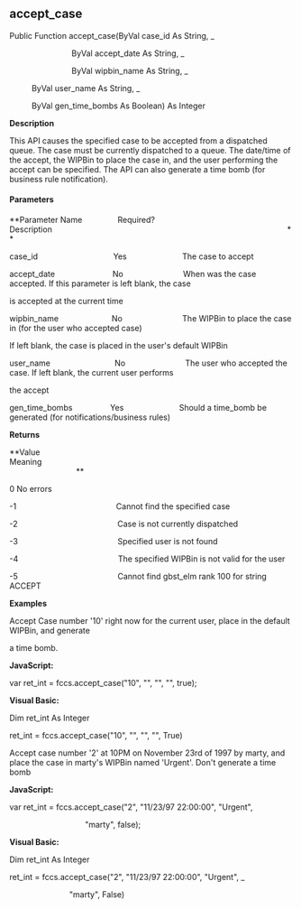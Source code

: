 accept_case
-----------

Public Function accept_case(ByVal case_id As String, _

                            ByVal accept_date As String, _

                            ByVal wipbin_name As String, _

          ByVal user_name As String, _

          ByVal gen_time_bombs As Boolean) As Integer

**Description**

This API causes the specified case to be accepted from a dispatched queue. The case must be currently dispatched to a queue. The date/time of the accept, the WIPBin to place the case in, and the user performing the accept can be specified. The API can also generate a time bomb (for business rule notification).

#### Parameters
**Parameter Name                Required?             Description                                                                                                          **

case_id                                  Yes                         The case to accept

accept_date                          No                           When was the case accepted. If this parameter is left blank, the case

is accepted at the current time

wipbin_name                        No                           The WIPBin to place the case in (for the user who accepted case)

If left blank, the case is placed in the user's default WIPBin

user_name                             No                           The user who accepted the case. If left blank, the current user performs

the accept

gen_time_bombs                 Yes                         Should a time_bomb be generated (for notifications/business rules)

**Returns**

**Value                                     Meaning                                                                                                                                               **

0 No errors

-1                                             Cannot find the specified case

-2                                             Case is not currently dispatched

-3                                             Specified user is not found

-4                                             The specified WIPBin is not valid for the user

-5                                             Cannot find gbst_elm rank 100 for string ACCEPT

**Examples**

 Accept Case number '10' right now for the current user, place in the default WIPBin, and generate

a time bomb.

**JavaScript:**

var ret_int = fccs.accept_case("10", "", "", "", true);

**Visual Basic:**

Dim ret_int As Integer

ret_int = fccs.accept_case("10", "", "", "", True)

 Accept case number '2' at 10PM on November 23rd of 1997 by marty, and place the case in marty's WIPBin named 'Urgent'. Don't generate a time bomb

**JavaScript:**

var ret_int = fccs.accept_case("2", "11/23/97 22:00:00", "Urgent",

                                  "marty", false);

**Visual Basic:**

Dim ret_int As Integer

ret_int = fccs.accept_case("2", "11/23/97 22:00:00", "Urgent", _

                           "marty", False)